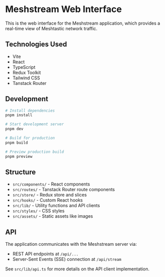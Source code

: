 # Meshstream Web Interface

This is the web interface for the Meshstream application, which provides a real-time view of Meshtastic network traffic.

## Technologies Used

- Vite
- React
- TypeScript
- Redux Toolkit
- Tailwind CSS
- Tanstack Router

## Development

```bash
# Install dependencies
pnpm install

# Start development server
pnpm dev

# Build for production
pnpm build

# Preview production build
pnpm preview
```

## Structure

- `src/components/` - React components
- `src/routes/` - Tanstack Router route components
- `src/store/` - Redux store and slices
- `src/hooks/` - Custom React hooks
- `src/lib/` - Utility functions and API clients
- `src/styles/` - CSS styles
- `src/assets/` - Static assets like images

## API

The application communicates with the Meshstream server via:

- REST API endpoints at `/api/...`
- Server-Sent Events (SSE) connection at `/api/stream`

See `src/lib/api.ts` for more details on the API client implementation.
